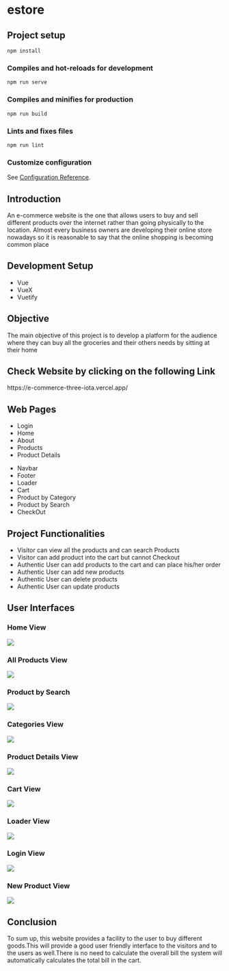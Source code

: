 # estore

## Project setup

```
npm install
```

### Compiles and hot-reloads for development

```
npm run serve
```

### Compiles and minifies for production

```
npm run build
```

### Lints and fixes files

```
npm run lint
```

### Customize configuration

See [Configuration Reference](https://cli.vuejs.org/config/).

<!-- ************    Inroduction    *********** -->
<h2>Introduction</h2>
<p>An e-commerce website is the one that allows users to buy and sell different products over the internet rather than going physically to the location. Almost every business owners are developing their online store nowadays so it is reasonable to say that the online shopping is becoming common place</p>
<!-- ************    Technology Used    *********** -->
<h2>Development Setup</h2>
<ul>
    <li>Vue</li>
    <li>VueX</li>
    <li>Vuetify</li>
</ul>

<!-- ************    Objective    *********** -->
<h2>Objective</h2>
<p>The main objective of this project is to develop a platform for the audience where they can buy all the groceries and their others needs by sitting at their home</p>

<!-- ************    Web Url    *********** -->
<h2>Check Website by clicking on the following Link</h2>
<p> https://e-commerce-three-iota.vercel.app/</p>

<!-- ************    Web Pages    *********** -->

<h2>Web Pages</h2>
<ul>
    <li>Login</li>
    <li>Home</li>
    <li>About</li>
    <li>Products</li>
    <li>Product Details</li>
</ul>

<!-- ************    Components    *********** -->
<ul>
    <li>Navbar</li>
    <li>Footer</li>
    <li>Loader</li>
    <li>Cart</li>
    <li>Product by Category</li>
    <li>Product by Search</li>
    <li>CheckOut</li>
</ul>

<!-- ************    Functionalities    *********** -->
<h2>Project Functionalities</h2>
<ul>
    <li>Visitor can view all the products and can search Products</li>
    <li>Visitor can add product into the cart but cannot Checkout</li>
    <li>Authentic User can add products to the cart and can place his/her order</li>
    <li>Authentic User can add new products</li>
    <li>Authentic User can delete products</li>
    <li>Authentic User can update products</li>
</ul>

<!-- ************    User Interfaces    *********** -->

<h2>User Interfaces</h2>
<h3>Home View</h3>
<img src="./src/assets/User Interfaces/Home.png">
<h3>All Products View</h3>
<img src="./src/assets/User Interfaces/Products.png">
<h3>Product by Search</h3>
<img src="./src/assets/User Interfaces/Search.png">
<h3>Categories View</h3>
<img src="./src/assets/User Interfaces/Categories.png">
<h3>Product Details View</h3>
<img src="./src/assets/User Interfaces/Details.png">
<h3>Cart View</h3>
<img src="./src/assets/User Interfaces/Cart.png">
<h3>Loader View</h3>
<img src="./src/assets/User Interfaces/Loader.png">
<h3>Login View</h3>
<img src="./src/assets/User Interfaces/Login.png">
<h3>New Product View</h3>
<img src="./src/assets/User Interfaces/New Product.png">

<!-- ************    Conclusion    *********** -->
<h2>Conclusion</h2>
<p>To sum up, this website provides a facility to the user to buy different goods.This will provide a good user friendly interface to the visitors and to the users as well.There is no need to calculate the overall bill the system will automatically calculates the total bill in the cart.</p>

<!-- ************   END    *********** -->